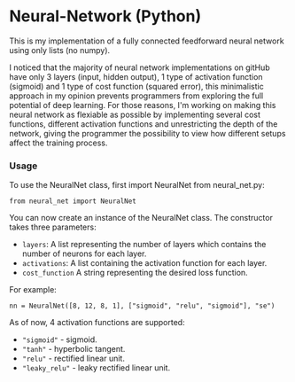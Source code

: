 # Neural-Network (Python)
This is my implementation of a fully connected feedforward neural network using only lists (no numpy).

I noticed that the majority of neural network implementations on gitHub have only 3 layers (input, hidden output), 1 type of activation function (sigmoid) and 1 type of cost function (squared error), this minimalistic approach in my opinion prevents programmers from exploring the full potential of deep learning. 
For those reasons, I'm working on making this neural network as flexiable as possible by implementing several cost functions, different activation functions and unrestricting the depth of the network, giving the programmer the possibility to view how different setups affect the training process.

### Usage
To use the NeuralNet class, first import NeuralNet from neural_net.py:

`from neural_net import NeuralNet`

You can now create an instance of the NeuralNet class. The constructor takes three parameters:
- `layers`: A list representing the number of layers which contains the number of neurons for each layer.
- `activations`: A list containing the activation function for each layer.
- `cost_function` A string representing the desired loss function.

For example:

`nn = NeuralNet([8, 12, 8, 1], ["sigmoid", "relu", "sigmoid"], "se")`

As of now, 4 activation functions are supported:
- `"sigmoid"` - sigmoid.
- `"tanh"` - hyperbolic tangent.
- `"relu"` - rectified linear unit.
- `"leaky_relu"` - leaky rectified linear unit.








